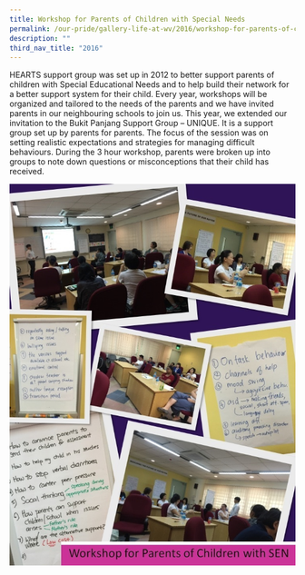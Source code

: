 ```yaml
---
title: Workshop for Parents of Children with Special Needs
permalink: /our-pride/gallery-life-at-wv/2016/workshop-for-parents-of-children-with-special-needs/
description: ""
third_nav_title: "2016"
---
```

HEARTS support group was set up in 2012 to better support parents of children with Special Educational Needs and to help build their network for a better support system for their child. Every year, workshops will be organized and tailored to the needs of the parents and we have invited parents in our neighbouring schools to join us. This year, we extended our invitation to the Bukit Panjang Support Group – UNIQUE. It is a support group set up by parents for parents. The focus of the session was on setting realistic expectations and strategies for managing difficult behaviours. During the 3 hour workshop, parents were broken up into groups to note down questions or misconceptions that their child has received.

![Workshop for Parents of Children with Special Needs](/images/HEARTS.jpeg)
